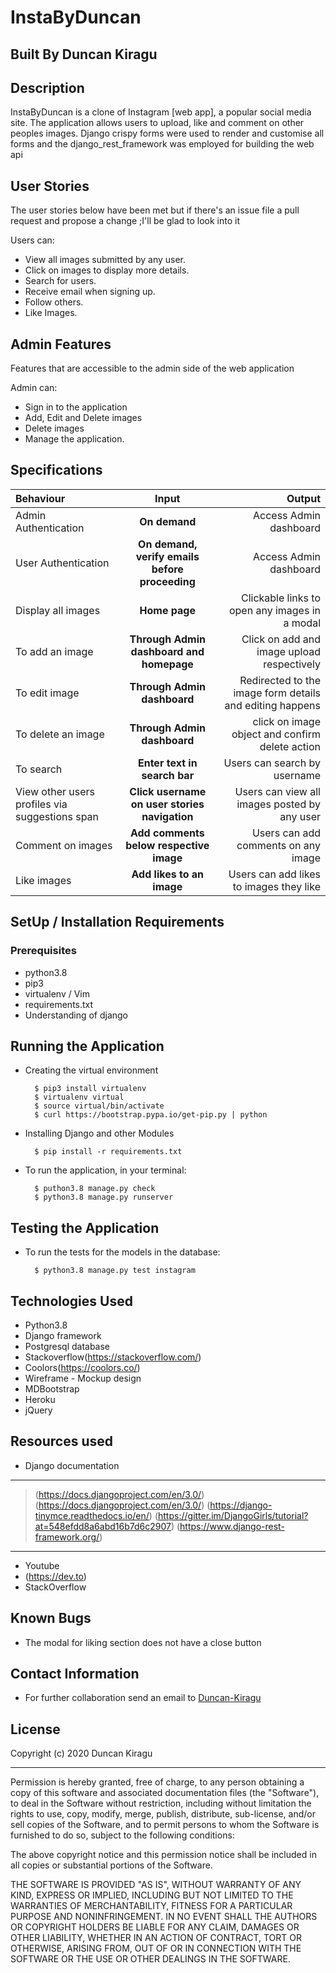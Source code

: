 # InstaByDuncan

## Built By Duncan Kiragu

## Description
InstaByDuncan is a clone of Instagram [web app], a popular social media site. The application allows users to upload, like and comment on other peoples images. Django crispy forms were used to render and customise all forms and the django_rest_framework was employed for building the web api



## User Stories
The user stories below have been met but if there's an issue file a pull request and propose a change ;I'll be glad to look into it

Users can:
* View all images submitted by any user.
* Click on images to display more details.
* Search for users.
* Receive email when signing up.
* Follow others.
* Like Images.


## Admin Features
Features that are accessible to the admin side of the web application

Admin can:
* Sign in to the application
* Add, Edit and Delete images
* Delete images
* Manage the application.


## Specifications
| Behaviour | Input | Output |
| :---------------- | :---------------: | ------------------: |
| Admin Authentication | **On demand** | Access Admin dashboard |
| User Authentication | **On demand, verify emails before proceeding** | Access Admin dashboard |
| Display all images | **Home page** | Clickable links to open any images in a modal |
| To add an image  | **Through Admin dashboard and homepage** | Click on add and image upload respectively|
| To edit image  | **Through Admin dashboard** | Redirected to the  image form details and editing happens|
| To delete an image  | **Through Admin dashboard** | click on image object and confirm delete action|
| To search  | **Enter text in search bar** | Users can search by username|
| View other users profiles via suggestions span | **Click username on user stories navigation** | Users can view all images posted by any user|
| Comment on images | **Add comments below respective image** | Users can add comments on any image|
| Like images | **Add likes to an image** | Users can add likes to images they like|


## SetUp / Installation Requirements
### Prerequisites

* python3.8
* pip3
* virtualenv / Vim
* requirements.txt
* Understanding of django


## Running the Application
* Creating the virtual environment

        $ pip3 install virtualenv
        $ virtualenv virtual
        $ source virtual/bin/activate
        $ curl https://bootstrap.pypa.io/get-pip.py | python

* Installing Django and other Modules

        $ pip install -r requirements.txt

* To run the application, in your terminal:
        
        $ puthon3.8 manage.py check
        $ python3.8 manage.py runserver

## Testing the Application
* To run the tests for the models in the database:

        $ python3.8 manage.py test instagram

## Technologies Used
* Python3.8
* Django  framework
* Postgresql database
* Stackoverflow(https://stackoverflow.com/)
* Coolors(https://coolors.co/)
* Wireframe - Mockup design
* MDBootstrap
* Heroku
* jQuery

## Resources used
* Django documentation
-------------------------------------------
> (https://docs.djangoproject.com/en/3.0/)
> (https://docs.djangoproject.com/en/3.0/)
> (https://django-tinymce.readthedocs.io/en/)
> (https://gitter.im/DjangoGirls/tutorial?at=548efdd8a6abd16b7d6c2907)
> (https://www.django-rest-framework.org/)
------------------------------------------
* Youtube
* (https://dev.to)
* StackOverflow


## Known Bugs
* The modal for liking section does not have a close button

## Contact Information
* For further collaboration send an email to [Duncan-Kiragu](mathenge089@gmail.com)

## License

Copyright (c) 2020 Duncan Kiragu

----------------------------------------------------------------------------

Permission is hereby granted, free of charge, to any person obtaining a copy of this software and associated documentation files (the "Software"), to deal in the Software without restriction, including without limitation the rights to use, copy, modify, merge, publish, distribute, sub-license, and/or sell copies of the Software, and to permit persons to whom the Software is furnished to do so, subject to the following conditions:

The above copyright notice and this permission notice shall be included in all copies or substantial portions of the Software.

THE SOFTWARE IS PROVIDED "AS IS", WITHOUT WARRANTY OF ANY KIND, EXPRESS OR IMPLIED, INCLUDING BUT NOT LIMITED TO THE WARRANTIES OF MERCHANTABILITY, FITNESS FOR A PARTICULAR PURPOSE AND NONINFRINGEMENT. IN NO EVENT SHALL THE AUTHORS OR COPYRIGHT HOLDERS BE LIABLE FOR ANY CLAIM, DAMAGES OR OTHER LIABILITY, WHETHER IN AN ACTION OF CONTRACT, TORT OR OTHERWISE, ARISING FROM, OUT OF OR IN CONNECTION WITH THE SOFTWARE OR THE USE OR OTHER DEALINGS IN THE SOFTWARE.